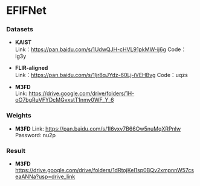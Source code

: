 # EFIFNet

### Datasets
 - **KAIST**  
Link：https://pan.baidu.com/s/1UdwQJH-cHVL91pkMW-ij6g 
Code：ig3y

 - **FLIR-aligned**  
Link：https://pan.baidu.com/s/1ljr8qJYdz-60Lj-iVEHBvg 
Code：uqzs

 - **M3FD**   
Link: https://drive.google.com/drive/folders/1H-oO7bgRuVFYDcMGvxstT1nmy0WF_Y_6

### Weights
 - **M3FD** 
Link: https://pan.baidu.com/s/1I6vxv7B66Ow5nuMqXRPnlw Password: nu2p

### Result
 - **M3FD** 
https://drive.google.com/drive/folders/1dRtojKel1sp0BQv2xmpnnW57cseaANNa?usp=drive_link
